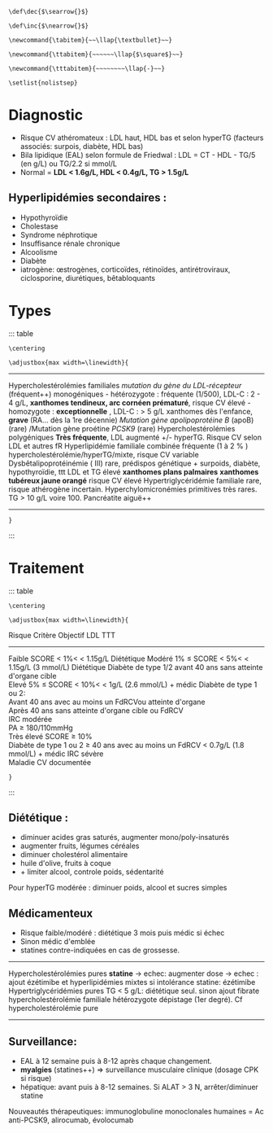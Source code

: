 ```{=latex}
\def\dec{$\searrow{}$}
```
```{=latex}
\def\inc{$\nearrow{}$}
```
```{=latex}
\newcommand{\tabitem}{~~\llap{\textbullet}~~}
```
```{=latex}
\newcommand{\ttabitem}{~~~~~~\llap{$\square$}~~}
```
```{=latex}
\newcommand{\tttabitem}{~~~~~~~~\llap{-}~~}
```
```{=latex}
\setlist{nolistsep}
```
# Diagnostic

-   Risque CV athéromateux : LDL haut, HDL bas et selon hyperTG
    (facteurs associés: surpois, diabète, HDL bas)
-   Bila lipidique (EAL) selon formule de Friedwal : LDL = CT - HDL -
    TG/5 (en g/L) ou TG/2.2 si mmol/L
-   Normal = **LDL \< 1.6g/L, HDL \< 0.4g/L, TG \> 1.5g/L**

## Hyperlipidémies secondaires :

-   Hypothyroïdie
-   Cholestase
-   Syndrome néphrotique
-   Insuffisance rénale chronique
-   Alcoolisme
-   Diabète
-   iatrogène: œstrogènes, corticoïdes, rétinoïdes, antirétroviraux,
    ciclosporine, diurétiques, bêtabloquants

# Types

::: table
```{=latex}
\centering
```
```{=latex}
\adjustbox{max width=\linewidth}{
```
  ------------------------------------ -------------------------------------------------------------------
  Hypercholestérolémies familiales     *mutation du gène du LDL-récepteur* (fréquent++)
  monogéniques                         \- hétérozygote : fréquente (1/500), LDL-C : 2 - 4 g/L,
                                       **xanthomes tendineux, arc cornéen prématuré**, risque CV élevé
                                       \- homozygote : **exceptionnelle** , LDL-C : \> 5 g/L
                                       xanthomes dès l\'enfance, **grave** (RA... dès la 1re décennie)
                                       *Mutation gène apolipoprotéine B* (apoB) (rare)
                                       /Mutation gène proétine *PCSK9* (rare)
  Hypercholestérolémies polygéniques   **Très fréquente**, LDL augmenté
                                       +/- hyperTG. Risque CV selon LDL et autres fR
  Hyperlipidémie familiale combinée    fréquente (1 à 2 % )
                                       hypercholestérolémie/hyperTG/mixte, risque CV variable
  Dysbêtalipoprotéinémie ( III)        rare, prédispos génétique + surpoids, diabète, hypothyroïdie, ttt
                                       LDL et TG élevé
                                       **xanthomes plans palmaires**
                                       **xanthomes tubéreux jaune orangé**
                                       risque CV élevé
  Hypertriglycéridémie familiale       rare, risque athérogène incertain.
  Hyperchylomicronémies primitives     très rares. TG \> 10 g/L voire 100. Pancréatite aiguë++
  ------------------------------------ -------------------------------------------------------------------

```{=latex}
}
```
:::

# Traitement

::: table
```{=latex}
\centering
```
```{=latex}
\adjustbox{max width=\linewidth}{
```
  Risque       Critère                                                         Objectif LDL             TTT
  ------------ --------------------------------------------------------------- ------------------------ ------------
  Faible       SCORE \< 1%\<                                                   \< 1.15g/L               Diététique
  Modéré       1% ≤ SCORE \< 5%\<                                              \< 1.15g/L (3 mmol/L)    Diététique
               Diabète de type 1/2 avant 40 ans sans atteinte d'organe cible                            
  Elevé        5% ≤ SCORE \< 10%\<                                             \< 1g/L (2.6 mmol/L)     \+ médic
               Diabète de type 1 ou 2:                                                                  
               Avant 40 ans avec au moins un FdRCVou atteinte d'organe                                  
               Après 40 ans sans atteinte d'organe cible ou FdRCV                                       
               IRC modérée                                                                              
               PA ≥ 180/110mmHg                                                                         
  Très élevé   SCORE ≥ 10%                                                                              
               Diabète de type 1 ou 2 ≥ 40 ans avec au moins un FdRCV          \< 0.7g/L (1.8 mmol/L)   \+ médic
               IRC sévère                                                                               
               Maladie CV documentée                                                                    

```{=latex}
}
```
:::

## Diététique :

-   diminuer acides gras saturés, augmenter mono/poly-insaturés
-   augmenter fruits, légumes céréales
-   diminuer cholestérol alimentaire
-   huile d\'olive, fruits à coque
-   \+ limiter alcool, controle poids, sédentarité

Pour hyperTG modérée : diminuer poids, alcool et sucres simples

## Médicamenteux

-   Risque faible/modéré : diététique 3 mois puis médic si échec
-   Sinon médic d\'emblée
-   statines contre-indiquées en cas de grossesse.

  --------------------------------------------- ---------------------------------------------------------------
  Hypercholestérolémies pures                   **statine** → echec: augmenter dose → echec : ajout ézétimibe
  et hyperlipidémies mixtes                     si intolérance statine: ézétimibe
  Hypertriglycéridémies pures                   TG \< 5 g/L: diététique seul. sinon ajout fibrate
  hypercholestérolémie familiale hétérozygote   dépistage (1er degré). Cf hypercholestérolémie pure
  --------------------------------------------- ---------------------------------------------------------------

## Surveillance:

-   EAL à 12 semaine puis à 8-12 après chaque changement.
-   **myalgies** (statines++) =\> surveillance musculaire clinique
    (dosage CPK si risque)
-   hépatique: avant puis à 8-12 semaines. Si ALAT \> 3 N,
    arrêter/diminuer statine

Nouveautés thérapeutiques: immunoglobuline monoclonales humaines = Ac
anti-PCSK9, alirocumab, évolocumab
